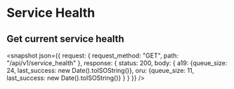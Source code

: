 # Service Health

## Get current service health

<snapshot json={{
  request: {
    request_method: "GET",
    path: "/api/v1/service_health"
  },
  response: {
    status: 200,
    body: {
      a19: {queue_size: 24, last_success: new Date().toISOString()},
      oru: {queue_size: 11, last_success: new Date().toISOString()}
    }
  }
}} />


